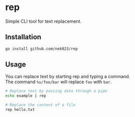 # rep

Simple CLI tool for text replacement.

## Installation

```sh
go install github.com/nek023/rep
```

## Usage

You can replace text by starting rep and typing a command.  
The command `%s/foo/bar` will replace `foo` with `bar`.

```sh
# Replace text by passing data through a pipe
echo example | rep 

# Replace the content of a file
rep hello.txt
```

